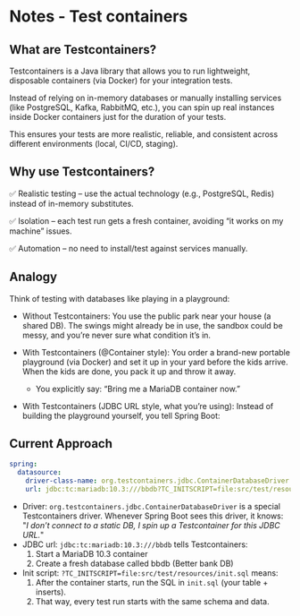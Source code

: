 # Notes - Test containers

## What are Testcontainers?

Testcontainers is a Java library that allows you to run lightweight, disposable containers (via Docker) for your
integration tests.

Instead of relying on in-memory databases or manually installing services (like PostgreSQL, Kafka, RabbitMQ, etc.), you
can spin up real instances inside Docker containers just for the duration of your tests.

This ensures your tests are more realistic, reliable, and consistent across different environments (local, CI/CD,
staging).

## Why use Testcontainers?

✅ Realistic testing – use the actual technology (e.g., PostgreSQL, Redis) instead of in-memory substitutes.

✅ Isolation – each test run gets a fresh container, avoiding “it works on my machine” issues.

✅ Automation – no need to install/test against services manually.

## Analogy

Think of testing with databases like playing in a playground:

- Without Testcontainers:
  You use the public park near your house (a shared DB). The swings might already be in use, the sandbox could be messy,
  and you’re never sure what condition it’s in.

- With Testcontainers (@Container style):
  You order a brand-new portable playground (via Docker) and set it up in your yard before the kids arrive. When the
  kids are done, you pack it up and throw it away.

    - You explicitly say: “Bring me a MariaDB container now.”

- With Testcontainers (JDBC URL style, what you’re using):
  Instead of building the playground yourself, you tell Spring Boot:

## Current Approach

```yml
spring:
  datasource:
    driver-class-name: org.testcontainers.jdbc.ContainerDatabaseDriver
    url: jdbc:tc:mariadb:10.3:///bbdb?TC_INITSCRIPT=file:src/test/resources/init.sql
```

- Driver: `org.testcontainers.jdbc.ContainerDatabaseDriver` is a special Testcontainers driver.
  Whenever Spring Boot sees this driver, it knows: "_I don’t connect to a static DB, I spin up a Testcontainer for this
  JDBC URL._"
- JDBC url: `jdbc:tc:mariadb:10.3:///bbdb` tells Testcontainers:
    1. Start a MariaDB 10.3 container
    2. Create a fresh database called bbdb (Better bank DB)
- Init script: `?TC_INITSCRIPT=file:src/test/resources/init.sql` means:
    1. After the container starts, run the SQL in `init.sql` (your table + inserts).
    2. That way, every test run starts with the same schema and data.
